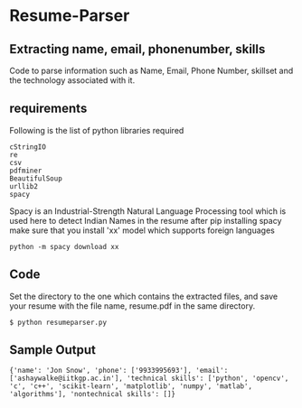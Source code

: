 # Resume-Parser

## Extracting name, email, phonenumber, skills

Code to parse information such as Name, Email, Phone Number, skillset and the technology associated with it.

## requirements
Following is the list of python libraries required

    cStringIO
    re
    csv
    pdfminer
    BeautifulSoup
    urllib2
    spacy

Spacy is an Industrial-Strength Natural Language Processing tool which is used here to detect Indian Names in the resume after pip installing spacy make sure that you install 'xx' model which supports foreign languages

    python -m spacy download xx
    

## Code

Set the directory to the one which contains the extracted files, and save your resume with the file name, resume.pdf in the same directory. 

    $ python resumeparser.py

## Sample Output

	{'name': 'Jon Snow', 'phone': ['9933995693'], 'email': ['ashaywalke@iitkgp.ac.in'], 'technical skills': ['python', 'opencv', 'c', 'c++', 'scikit-learn', 'matplotlib', 'numpy', 'matlab', 'algorithms'], 'nontechnical skills': []}

